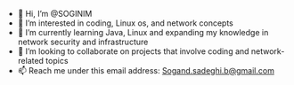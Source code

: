 - 👋 Hi, I’m @SOGINIM
- 👀 I’m interested in coding, Linux os, and network concepts
- 🌱 I’m currently learning Java, Linux and expanding my knowledge in network security and infrastructure
- 💞️ I’m looking to collaborate on projects that involve coding and network-related topics
- 📫 Reach me under this email address: Sogand.sadeghi.b@gmail.com

<!---
SOGINIM/SOGINIM is a ✨ special ✨ repository because its `README.md` (this file) appears on your GitHub profile.
You can click the Preview link to take a look at your changes.
--->
